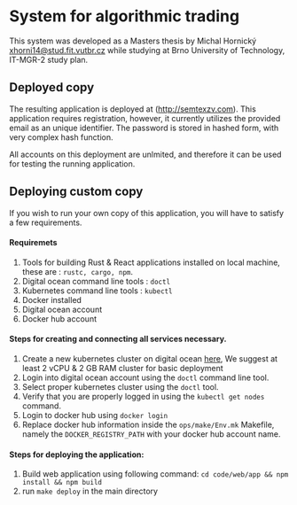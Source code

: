 # System for algorithmic trading
This system was developed as a Masters thesis by Michal Hornický <xhorni14@stud.fit.vutbr.cz> while studying
at Brno University of Technology, IT-MGR-2 study plan.

## Deployed copy

The resulting application is deployed at (http://semtexzv.com). This application requires registration, however, it currently
utilizes the provided email as an unique identifier. The password is stored in hashed form, with very complex hash function.

All accounts on this deployment are unlmited, and therefore it can be used for testing the running application.

## Deploying custom copy

If you wish to run your own copy of this application, you will have to satisfy a few requirements.

#### Requiremets
1. Tools for building Rust \& React applications installed on local machine, these are : `rustc, cargo, npm`.
2. Digital ocean command line tools : `doctl`
3. Kubernetes command line tools : `kubectl`
4. Docker installed
5. Digital ocean account
6. Docker hub account



#### Steps for creating and connecting all services necessary.
1. Create a new kubernetes cluster on digital ocean [here](https://www.digitalocean.com/products/kubernetes/), We suggest at least 2 vCPU & 2 GB RAM cluster for basic deployment
2. Login into digital ocean account using the `doctl` command line tool.
3. Select proper kubernetes cluster using the `doctl` tool.
4. Verify that you are properly logged in using the `kubectl get nodes` command.
5. Login to docker hub using `docker login`
6. Replace docker hub information inside the `ops/make/Env.mk` Makefile, namely the `DOCKER_REGISTRY_PATH`
with your docker hub account name.


#### Steps for deploying the application:
1. Build web application using following command: `cd code/web/app && npm install && npm build`
1. run `make deploy` in the main directory


